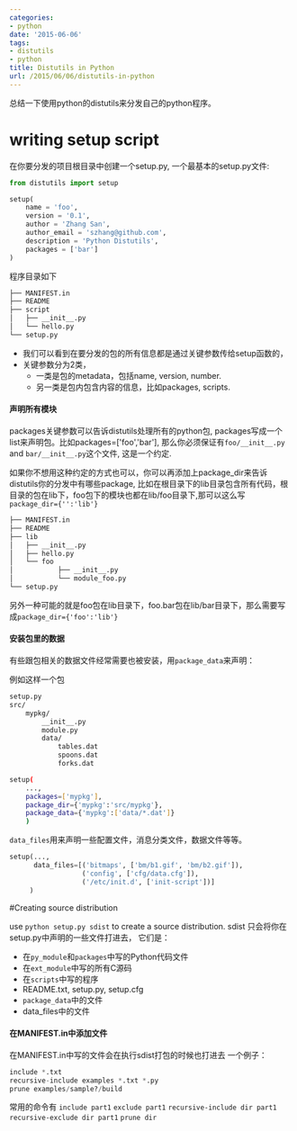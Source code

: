 ```yaml
---
categories:
- python
date: '2015-06-06'
tags:
- distutils
- python
title: Distutils in Python
url: /2015/06/06/distutils-in-python
---
```



总结一下使用python的distutils来分发自己的python程序。
# writing setup script
在你要分发的项目根目录中创建一个setup.py, 一个最基本的setup.py文件:

```python
from distutils import setup

setup(
    name = 'foo',
    version = '0.1',
    author = 'Zhang San',
    author_email = 'szhang@github.com',
    description = 'Python Distutils',
    packages = ['bar']
)
```

程序目录如下

```sh
├── MANIFEST.in
├── README
├── script
│   ├── __init__.py
│   └── hello.py
└── setup.py
```

- 我们可以看到在要分发的包的所有信息都是通过关键参数传给setup函数的，
- 关键参数分为2类，
  - 一类是包的metadata，包括name, version, number.
  - 另一类是包内包含内容的信息，比如packages, scripts.
  
#### 声明所有模块
packages关键参数可以告诉distutils处理所有的python包, packages写成一个list来声明包。比如packages=['foo','bar'], 那么你必须保证有`foo/__init__.py` and `bar/__init__.py`这个文件, 这是一个约定. 

如果你不想用这种约定的方式也可以，你可以再添加上package_dir来告诉distutils你的分发中有哪些package, 比如在根目录下的lib目录包含所有代码，根目录的包在lib下，foo包下的模块也都在lib/foo目录下,那可以这么写 `package_dir={'':'lib'}`

```sh
├── MANIFEST.in
├── README
├── lib
│   ├── __init__.py
│   ├── hello.py
│   └── foo
│           ├── __init__.py
│           └── module_foo.py
└── setup.py
```

另外一种可能的就是foo包在lib目录下，foo.bar包在lib/bar目录下，那么需要写成`package_dir={'foo':'lib'}`
  
#### 安装包里的数据
有些跟包相关的数据文件经常需要也被安装，用`package_data`来声明：

例如这样一个包
```sh
setup.py
src/
    mypkg/
        __init__.py
        module.py
        data/
            tables.dat
            spoons.dat
            forks.dat
```

```sh
setup(
    ...,
    packages=['mypkg'],
    package_dir={'mypkg':'src/mypkg'},
    package_data={'mypkg':['data/*.dat']}
    )
```

`data_files`用来声明一些配置文件，消息分类文件，数据文件等等。
```python
setup(...,
      data_files=[('bitmaps', ['bm/b1.gif', 'bm/b2.gif']),
                  ('config', ['cfg/data.cfg']),
                  ('/etc/init.d', ['init-script'])]
     )
```

#Creating source distribution

use `python setup.py sdist` to create a source distribution.
sdist 只会将你在setup.py中声明的一些文件打进去， 它们是：
- 在`py_module`和`packages`中写的Python代码文件
- 在`ext_module`中写的所有C源码
- 在`scripts`中写的程序
- README.txt, setup.py, setup.cfg
- `package_data`中的文件
- data_files中的文件

#### 在MANIFEST.in中添加文件
在MANIFEST.in中写的文件会在执行sdist打包的时候也打进去
一个例子：
```python
include *.txt
recursive-include examples *.txt *.py
prune examples/sample?/build
```

常用的命令有
`include part1`
`exclude part1`
`recursive-include dir part1`
`recursive-exclude dir part1`
`prune dir`
